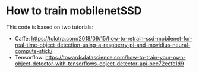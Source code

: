 # How to train mobilenetSSD

This code is based on two tutorials:
- Caffe: https://tolotra.com/2018/09/15/how-to-retrain-ssd-mobilenet-for-real-time-object-detection-using-a-raspberry-pi-and-movidius-neural-compute-stick/
- Tensorflow: https://towardsdatascience.com/how-to-train-your-own-object-detector-with-tensorflows-object-detector-api-bec72ecfe1d9

